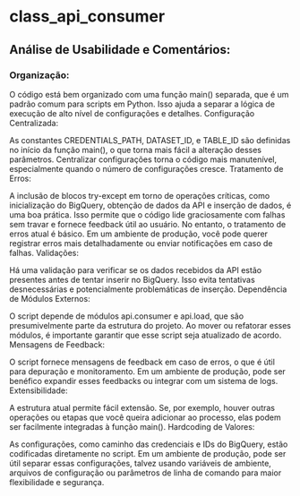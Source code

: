 # class_api_consumer


## Análise de Usabilidade e Comentários:

### Organização:

O código está bem organizado com uma função main() separada, que é um padrão comum para scripts em Python. Isso ajuda a separar a lógica de execução de alto nível de configurações e detalhes.
Configuração Centralizada:

As constantes CREDENTIALS_PATH, DATASET_ID, e TABLE_ID são definidas no início da função main(), o que torna mais fácil a alteração desses parâmetros. Centralizar configurações torna o código mais manutenível, especialmente quando o número de configurações cresce.
Tratamento de Erros:

A inclusão de blocos try-except em torno de operações críticas, como inicialização do BigQuery, obtenção de dados da API e inserção de dados, é uma boa prática. Isso permite que o código lide graciosamente com falhas sem travar e fornece feedback útil ao usuário.
No entanto, o tratamento de erros atual é básico. Em um ambiente de produção, você pode querer registrar erros mais detalhadamente ou enviar notificações em caso de falhas.
Validações:

Há uma validação para verificar se os dados recebidos da API estão presentes antes de tentar inserir no BigQuery. Isso evita tentativas desnecessárias e potencialmente problemáticas de inserção.
Dependência de Módulos Externos:

O script depende de módulos api.consumer e api.load, que são presumivelmente parte da estrutura do projeto. Ao mover ou refatorar esses módulos, é importante garantir que esse script seja atualizado de acordo.
Mensagens de Feedback:

O script fornece mensagens de feedback em caso de erros, o que é útil para depuração e monitoramento. Em um ambiente de produção, pode ser benéfico expandir esses feedbacks ou integrar com um sistema de logs.
Extensibilidade:

A estrutura atual permite fácil extensão. Se, por exemplo, houver outras operações ou etapas que você queira adicionar ao processo, elas podem ser facilmente integradas à função main().
Hardcoding de Valores:

As configurações, como caminho das credenciais e IDs do BigQuery, estão codificadas diretamente no script. Em um ambiente de produção, pode ser útil separar essas configurações, talvez usando variáveis de ambiente, arquivos de configuração ou parâmetros de linha de comando para maior flexibilidade e segurança.
